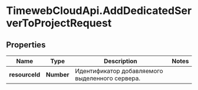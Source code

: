 # TimewebCloudApi.AddDedicatedServerToProjectRequest

## Properties

Name | Type | Description | Notes
------------ | ------------- | ------------- | -------------
**resourceId** | **Number** | Идентификатор добавляемого выделенного сервера. | 


